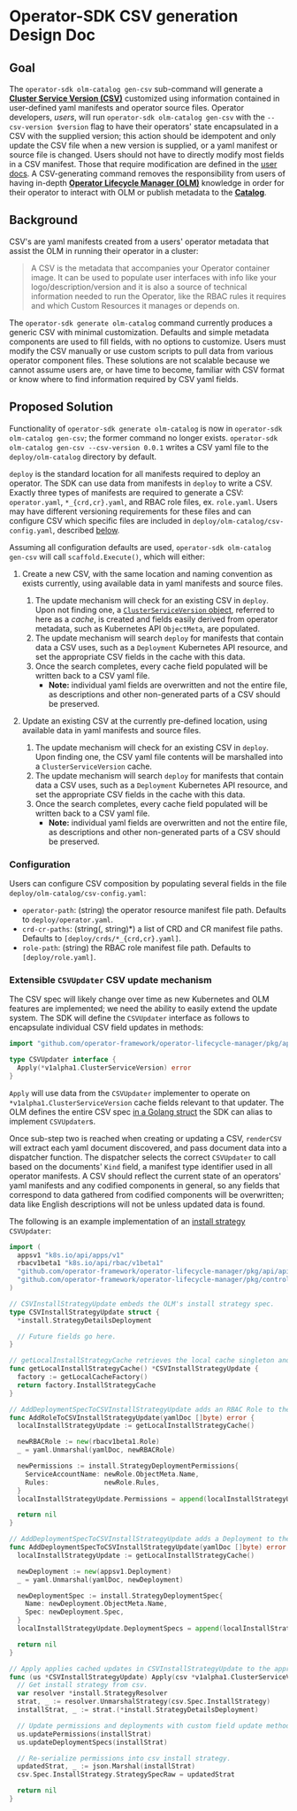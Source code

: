 # Operator-SDK CSV generation Design Doc

## Goal

The `operator-sdk olm-catalog gen-csv` sub-command will generate a [**Cluster Service Version (CSV)**][olm_csv_definition] customized using information contained in user-defined yaml manifests and operator source files. Operator developers, *users*, will run `operator-sdk olm-catalog gen-csv` with the `--csv-version $version` flag to have their operators' state encapsulated in a CSV with the supplied version; this action should be idempotent and only update the CSV file when a new version is supplied, or a yaml manifest or source file is changed. Users should not have to directly modify most fields in a CSV manifest. Those that require modification are defined in the [user docs][csv_user_doc]. A CSV-generating command removes the responsibility from users of having in-depth [**Operator Lifecycle Manager (OLM)**][olm_description] knowledge in order for their operator to interact with OLM or publish metadata to the [**Catalog**][catalog_description].

## Background

CSV's are yaml manifests created from a users' operator metadata that assist the OLM in running their operator in a cluster:

> A CSV is the metadata that accompanies your Operator container image. It can be used to populate user interfaces with info like your logo/description/version and it is also a source of technical information needed to run the Operator, like the RBAC rules it requires and which Custom Resources it manages or depends on.

The `operator-sdk generate olm-catalog` command currently produces a generic CSV with minimal customization. Defaults and simple metadata components are used to fill fields, with no options to customize. Users must modify the CSV manually or use custom scripts to pull data from various operator component files. These solutions are not scalable because we cannot assume users are, or have time to become, familiar with CSV format or know where to find information required by CSV yaml fields.

## Proposed Solution

Functionality of `operator-sdk generate olm-catalog` is now in `operator-sdk olm-catalog gen-csv`; the former command no longer exists. `operator-sdk olm-catalog gen-csv --csv-version 0.0.1` writes a CSV yaml file to the `deploy/olm-catalog` directory by default.

`deploy` is the standard location for all manifests required to deploy an operator. The SDK can use data from manifests in `deploy` to write a CSV. Exactly three types of manifests are required to generate a CSV: `operator.yaml`, `*_{crd,cr}.yaml`, and RBAC role files, ex. `role.yaml`. Users may have different versioning requirements for these files and can configure CSV which specific files are included in `deploy/olm-catalog/csv-config.yaml`, described [below](#configuration).

Assuming all configuration defaults are used, `operator-sdk olm-catalog gen-csv` will call `scaffold.Execute()`, which will either:

1. Create a new CSV, with the same location and naming convention as exists currently, using available data in yaml manifests and source files.

    1. The update mechanism will check for an existing CSV in `deploy`. Upon not finding one, a [`ClusterServiceVersion` object][olm_csv_struct_code], referred to here as a *cache*, is created and fields easily derived from operator metadata, such as Kubernetes API `ObjectMeta`, are populated.
    1. The update mechanism will search `deploy` for manifests that contain data a CSV uses, such as a `Deployment` Kubernetes API resource, and set the appropriate CSV fields in the cache with this data.
    1. Once the search completes, every cache field populated will be written back to a CSV yaml file.
        - **Note:** individual yaml fields are overwritten and not the entire file, as descriptions and other non-generated parts of a CSV should be preserved.

1. Update an existing CSV at the currently pre-defined location, using available data in yaml manifests and source files.

    1. The update mechanism will check for an existing CSV in `deploy`. Upon finding one, the CSV yaml file contents will be marshalled into a `ClusterServiceVersion` cache.
    1. The update mechanism will search `deploy` for manifests that contain data a CSV uses, such as a `Deployment` Kubernetes API resource, and set the appropriate CSV fields in the cache with this data.
    1. Once the search completes, every cache field populated will be written back to a CSV yaml file.
        - **Note:** individual yaml fields are overwritten and not the entire file, as descriptions and other non-generated parts of a CSV should be preserved.

### Configuration

Users can configure CSV composition by populating several fields in the file `deploy/olm-catalog/csv-config.yaml`:

- `operator-path`: (string) the operator resource manifest file path. Defaults to `deploy/operator.yaml`.
- `crd-cr-paths`: (string(, string)\*) a list of CRD and CR manifest file paths. Defaults to `[deploy/crds/*_{crd,cr}.yaml]`.
- `role-path`: (string) the RBAC role manifest file path. Defaults to `[deploy/role.yaml]`.

### Extensible `CSVUpdater` CSV update mechanism

The CSV spec will likely change over time as new Kubernetes and OLM features are implemented; we need the ability to easily extend the update system. The SDK will define the `CSVUpdater` interface as follows to encapsulate individual CSV field updates in methods:

```Go
import "github.com/operator-framework/operator-lifecycle-manager/pkg/api/apis/operators/v1alpha1"

type CSVUpdater interface {
  Apply(*v1alpha1.ClusterServiceVersion) error
}
```

`Apply` will use data from the `CSVUpdater` implementer to operate on `*v1alpha1.ClusterServiceVersion` cache fields relevant to that updater. The OLM defines the entire CSV spec [in a Golang struct][olm_csv_spec_code] the SDK can alias to implement `CSVUpdater`s.

Once sub-step two is reached when creating or updating a CSV, `renderCSV` will extract each yaml document discovered, and pass document data into a dispatcher function. The dispatcher selects the correct `CSVUpdater` to call based on the documents' `Kind` field, a manifest type identifier used in all operator manifests. A CSV should reflect the current state of an operators' yaml manifests and any codified components in general, so any fields that correspond to data gathered from codified components will be overwritten; data like English descriptions will not be unless updated data is found.

The following is an example implementation of an [install strategy][olm_csv_install_strat_doc] `CSVUpdater`:

```Go
import (
  appsv1 "k8s.io/api/apps/v1"
  rbacv1beta1 "k8s.io/api/rbac/v1beta1"
  "github.com/operator-framework/operator-lifecycle-manager/pkg/api/apis/operators/v1alpha1"
  "github.com/operator-framework/operator-lifecycle-manager/pkg/controller/install"
)

// CSVInstallStrategyUpdate embeds the OLM's install strategy spec.
type CSVInstallStrategyUpdate struct {
  *install.StrategyDetailsDeployment

  // Future fields go here.
}

// getLocalInstallStrategyCache retrieves the local cache singleton and returns the install strategy cache.
func getLocalInstallStrategyCache() *CSVInstallStrategyUpdate {
  factory := getLocalCacheFactory()
  return factory.InstallStrategyCache
}

// AddDeploymentSpecToCSVInstallStrategyUpdate adds an RBAC Role to the local cache singletons' permissions.
func AddRoleToCSVInstallStrategyUpdate(yamlDoc []byte) error {
  localInstallStrategyUpdate := getLocalInstallStrategyCache()

  newRBACRole := new(rbacv1beta1.Role)
  _ = yaml.Unmarshal(yamlDoc, newRBACRole)

  newPermissions := install.StrategyDeploymentPermissions{
    ServiceAccountName: newRole.ObjectMeta.Name,
    Rules:              newRole.Rules,
  }
  localInstallStrategyUpdate.Permissions = append(localInstallStrategyUpdate.Permissions, newPermissions)

  return nil
}

// AddDeploymentSpecToCSVInstallStrategyUpdate adds a Deployment to the local cache singletons' install strategy.
func AddDeploymentSpecToCSVInstallStrategyUpdate(yamlDoc []byte) error {
  localInstallStrategyUpdate := getLocalInstallStrategyCache()

  newDeployment := new(appsv1.Deployment)
  _ = yaml.Unmarshal(yamlDoc, newDeployment)

  newDeploymentSpec := install.StrategyDeploymentSpec{
    Name: newDeployment.ObjectMeta.Name,
    Spec: newDeployment.Spec,
  }
  localInstallStrategyUpdate.DeploymentSpecs = append(localInstallStrategyUpdate.DeploymentSpecs, newDeploymentSpec)

  return nil
}

// Apply applies cached updates in CSVInstallStrategyUpdate to the appropriate csv fields.
func (us *CSVInstallStrategyUpdate) Apply(csv *v1alpha1.ClusterServiceVersion) error {
  // Get install strategy from csv.
  var resolver *install.StrategyResolver
  strat, _ := resolver.UnmarshalStrategy(csv.Spec.InstallStrategy)
  installStrat, _ := strat.(*install.StrategyDetailsDeployment)

  // Update permissions and deployments with custom field update methods.
  us.updatePermissions(installStrat)
  us.updateDeploymentSpecs(installStrat)

  // Re-serialize permissions into csv install strategy.
  updatedStrat, _ := json.Marshal(installStrat)
  csv.Spec.InstallStrategy.StrategySpecRaw = updatedStrat

  return nil
}
```

[olm_csv_definition]:https://github.com/operator-framework/operator-lifecycle-manager/blob/master/Documentation/design/building-your-csv.md#what-is-a-cluster-service-version-csv
[olm_description]:https://github.com/operator-framework/operator-lifecycle-manager/blob/master/README.md
[catalog_description]:https://github.com/operator-framework/operator-lifecycle-manager/blob/master/Documentation/design/architecture.md#catalog-registry-design
[olm_csv_struct_code]:https://github.com/operator-framework/operator-lifecycle-manager/blob/8799f39ef342dc1ff7430eba7a88c1c3c70cbdcc/pkg/api/apis/operators/v1alpha1/clusterserviceversion_types.go#L261
[olm_csv_spec_code]:https://github.com/operator-framework/operator-lifecycle-manager/blob/8799f39ef342dc1ff7430eba7a88c1c3c70cbdcc/pkg/api/apis/operators/v1alpha1/clusterserviceversion_types.go
[olm_csv_spec_doc]:https://github.com/operator-framework/operator-lifecycle-manager/blob/16ff8f983b50503c4d8b8015bd0c14b5c7d6786a/Documentation/design/building-your-csv.md#building-a-cluster-service-version-csv-for-the-operator-framework
[olm_csv_install_strat_doc]:https://github.com/operator-framework/operator-lifecycle-manager/blob/16ff8f983b50503c4d8b8015bd0c14b5c7d6786a/Documentation/design/building-your-csv.md#operator-install
[olm_csv_crd_doc]:https://github.com/operator-framework/operator-lifecycle-manager/blob/16ff8f983b50503c4d8b8015bd0c14b5c7d6786a/Documentation/design/building-your-csv.md#owned-crds
[csv_user_doc]:../../user/olm-catalog/generating-a-csv.md#csv-fields

